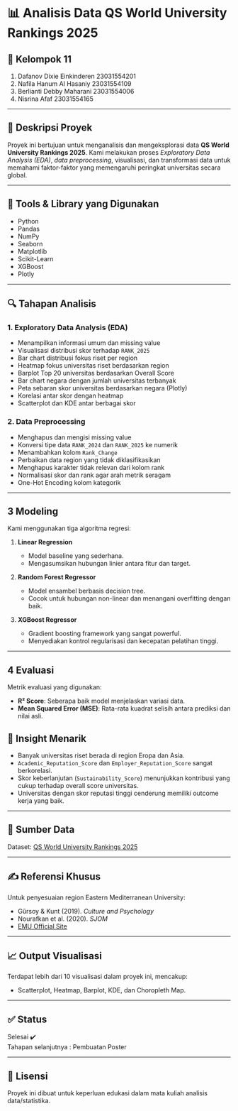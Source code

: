 # 📊 Analisis Data QS World University Rankings 2025

## 👥 Kelompok 11
1. Dafanov Dixie Einkinderen  23031554201
2. Nafila Hanum Al Hasaniy    23031554109
3. Berlianti Debby Maharani   23031554006
4. Nisrina Afaf               23031554165

---

## 📁 Deskripsi Proyek
Proyek ini bertujuan untuk menganalisis dan mengeksplorasi data **QS World University Rankings 2025**. Kami melakukan proses _Exploratory Data Analysis (EDA)_, _data preprocessing_, visualisasi, dan transformasi data untuk memahami faktor-faktor yang memengaruhi peringkat universitas secara global.

---

## 🧰 Tools & Library yang Digunakan
- Python
- Pandas
- NumPy
- Seaborn
- Matplotlib
- Scikit-Learn
- XGBoost
- Plotly

---

## 🔍 Tahapan Analisis

### 1. Exploratory Data Analysis (EDA)
- Menampilkan informasi umum dan missing value
- Visualisasi distribusi skor terhadap `RANK_2025`
- Bar chart distribusi fokus riset per region
- Heatmap fokus universitas riset berdasarkan region
- Barplot Top 20 universitas berdasarkan Overall Score
- Bar chart negara dengan jumlah universitas terbanyak
- Peta sebaran skor universitas berdasarkan negara (Plotly)
- Korelasi antar skor dengan heatmap
- Scatterplot dan KDE antar berbagai skor

### 2. Data Preprocessing
- Menghapus dan mengisi missing value
- Konversi tipe data `RANK_2024` dan `RANK_2025` ke numerik
- Menambahkan kolom `Rank_Change`
- Perbaikan data region yang tidak diklasifikasikan
- Menghapus karakter tidak relevan dari kolom rank
- Normalisasi skor dan rank agar arah metrik seragam
- One-Hot Encoding kolom kategorik

---
## 3 Modeling

Kami menggunakan tiga algoritma regresi:

1. **Linear Regression**
   - Model baseline yang sederhana.
   - Mengasumsikan hubungan linier antara fitur dan target.

2. **Random Forest Regressor**
   - Model ensambel berbasis decision tree.
   - Cocok untuk hubungan non-linear dan menangani overfitting dengan baik.

3. **XGBoost Regressor**
   - Gradient boosting framework yang sangat powerful.
   - Menyediakan kontrol regularisasi dan kecepatan pelatihan tinggi.

---

## 4 Evaluasi

Metrik evaluasi yang digunakan:

- **R² Score**: Seberapa baik model menjelaskan variasi data.
- **Mean Squared Error (MSE)**: Rata-rata kuadrat selisih antara prediksi dan nilai asli.

## 📌 Insight Menarik
- Banyak universitas riset berada di region Eropa dan Asia.
- `Academic_Reputation_Score` dan `Employer_Reputation_Score` sangat berkorelasi.
- Skor keberlanjutan (`Sustainability_Score`) menunjukkan kontribusi yang cukup terhadap overall score universitas.
- Universitas dengan skor reputasi tinggi cenderung memiliki outcome kerja yang baik.

---

## 📎 Sumber Data
Dataset: [QS World University Rankings 2025](https://www.topuniversities.com/university-rankings/world-university-rankings/2025)

---

## ✍️ Referensi Khusus
Untuk penyesuaian region Eastern Mediterranean University:
- Gűrsoy & Kunt (2019). _Culture and Psychology_
- Nourafkan et al. (2020). _SJOM_
- [EMU Official Site](https://www.emu.edu.tr/en/about-emu/accreditations-recognitions-rankings-memberships/597)

---

## 📈 Output Visualisasi
Terdapat lebih dari 10 visualisasi dalam proyek ini, mencakup:
- Scatterplot, Heatmap, Barplot, KDE, dan Choropleth Map.

---

## ✅ Status
Selesai ✔️  
Tahapan selanjutnya : Pembuatan Poster

---

## 🏁 Lisensi
Proyek ini dibuat untuk keperluan edukasi dalam mata kuliah analisis data/statistika.

